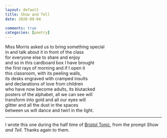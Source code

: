 ```yaml
---
layout: default
title: Show and Tell
date: 2020-09-04

comments: true
categories: [poetry]
---
```


Miss Morris asked us to bring something special  
in and talk about it in front of the class  
for everyone else to share and enjoy  
and so in this cardboard box I have brought   
the first rays of morning and if I open it  
this classroom, with its peeling walls,   
its desks engraved with cramped insults    
and declarations of love from children   
who have now become adults, its blutacked   
posters of the alphabet, all we can see will   
transform into gold and all our eyes will  
glitter and all the dust in the spaces    
between us will dance and twirl in the light.
<hr/>

I wrote this one during the half time of [Bristol Tonic](https://www.facebook.com/bristoltonic), from the prompt *Show and Tell.* Thanks again to them.
